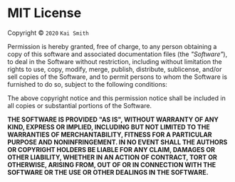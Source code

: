 # MIT License

Copyright © `2020` `Kai Smith`

Permission is hereby granted, free of charge, to any person obtaining a copy of this software and associated documentation files (the *"Software"*), to deal in the Software without restriction, including without limitation the rights to use, copy, modify, merge, publish, distribute, sublicense, and/or sell copies of the Software, and to permit persons to whom the Software is furnished to do so, subject to the following conditions:

The above copyright notice and this permission notice shall be included in all copies or substantial portions of the Software.

**THE SOFTWARE IS PROVIDED "AS IS", WITHOUT WARRANTY OF ANY KIND, EXPRESS OR IMPLIED, INCLUDING BUT NOT LIMITED TO THE WARRANTIES OF MERCHANTABILITY, FITNESS FOR A PARTICULAR PURPOSE AND NONINFRINGEMENT. IN NO EVENT SHALL THE AUTHORS OR COPYRIGHT HOLDERS BE LIABLE FOR ANY CLAIM, DAMAGES OR OTHER LIABILITY, WHETHER IN AN ACTION OF CONTRACT, TORT OR OTHERWISE, ARISING FROM, OUT OF OR IN CONNECTION WITH THE SOFTWARE OR THE USE OR OTHER DEALINGS IN THE SOFTWARE.**

[//]: # (License Source: https://spdx.org/licenses/MIT.html)

[//]: # (This license has been neatly formatted in Markdown, a lightweight markup language.)
[//]: # (If the wording of this license differs from that of the License Source, listed above, then please refer to the License Source for the correct wording.)
